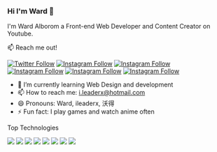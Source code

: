 ### Hi I'm Ward 👋
I'm Ward Alborom a Front-end Web Developer and Content Creator on Youtube.


📫 Reach me out! 
<p align="left">
   <a href="https://twitter.com/ileaderx"><img alt="Twitter Follow" src="https://img.shields.io/badge/Twitter-1DA1F2?style=for-the-badge&logo=twitter&logoColor=white"></a>
   <a href="https://instagram.com/wb7_"><img alt="Instagram Follow" src="https://img.shields.io/badge/Instagram-E4405F?style=for-the-badge&logo=instagram&logoColor=white"></a>
   <a href="https://tiktok.com/@ileaderxx"><img alt="Instagram Follow" src="https://img.shields.io/badge/TikTok-000000?style=for-the-badge&logo=tiktok&logoColor=white"></a>
   <a href="https://www.linkedin.com/in/ward-alborom-b3b059190/"><img alt="Instagram Follow" src="https://img.shields.io/badge/LinkedIn-0077B5?style=for-the-badge&logo=linkedin&logoColor=white"></a>
   <a href="https://youtube.com/c/ileaderx"><img alt="Instagram Follow" src="https://img.shields.io/badge/YouTube-FF0000?style=for-the-badge&logo=youtube&logoColor=white"></a>
   <a href="mailto:i.leaderx@hotmail.com"><img alt="Instagram Follow" src="https://img.shields.io/badge/Gmail-D14836?style=for-the-badge&logo=gmail&logoColor=white"></a>
 </p>
 
 - 🌱 I’m currently learning Web Design and development
 - 📫 How to reach me: i.leaderx@hotmail.com 
 - 😄 Pronouns: Ward, ileaderx, 沃得
 - ⚡ Fun fact: I play games and watch anime often

 
 Top Technologies
 <p>
   <a href="#"><img src="https://img.shields.io/badge/HTML5-E34F26?style=for-the-badge&logo=html5&logoColor=white"></a>
   <a href="#"><img src="https://img.shields.io/badge/CSS3-1572B6?style=for-the-badge&logo=css3&logoColor=white"></a>
   <a href="#"><img src="https://img.shields.io/badge/JavaScript-323330?style=for-the-badge&logo=javascript&logoColor=F7DF1E"></a>
   <a href="#"><img src="https://img.shields.io/badge/Python-14354C?style=for-the-badge&logo=python&logoColor=white"></a>
   <a href="#"><img src="https://img.shields.io/badge/Flask-000000?style=for-the-badge&logo=flask&logoColor=white"></a>
   <a href="#"><img src="https://img.shields.io/badge/Visual_Studio_Code-0078D4?style=for-the-badge&logo=visual%20studio%20code&logoColor=white"></a>
   <a href="#"><img src="https://img.shields.io/badge/Bootstrap-563D7C?style=for-the-badge&logo=bootstrap&logoColor=white"></a>
   <a href="#"><img src="https://img.shields.io/badge/Heroku-430098?style=for-the-badge&logo=heroku&logoColor=white"></a>
</p>

<!--
**ileaderx/ileaderx** is a ✨ _special_ ✨ repository because its `README.md` (this file) appears on your GitHub profile.

Here are some ideas to get you started:

- 🔭 I’m currently working on ...
- 🌱 I’m currently learning ...
- 👯 I’m looking to collaborate on ...
- 🤔 I’m looking for help with ...
- 💬 Ask me about ...
- 😄 Pronouns: ...
- ⚡ Fun fact: ...
-->
